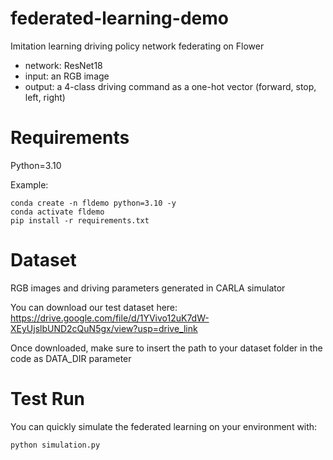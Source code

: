 # federated-learning-demo
Imitation learning driving policy network federating on Flower

- network: ResNet18
- input: an RGB image
- output: a 4-class driving command as a one-hot vector (forward, stop, left, right)

# Requirements
Python=3.10

Example:
```
conda create -n fldemo python=3.10 -y
conda activate fldemo
pip install -r requirements.txt
```

# Dataset
RGB images and driving parameters generated in CARLA simulator

You can download our test dataset here:
https://drive.google.com/file/d/1YVivo12uK7dW-XEyUjslbUND2cQuN5gx/view?usp=drive_link

Once downloaded, make sure to insert the path to your dataset folder in the code as DATA_DIR parameter

# Test Run
You can quickly simulate the federated learning on your environment with:
```
python simulation.py
```

